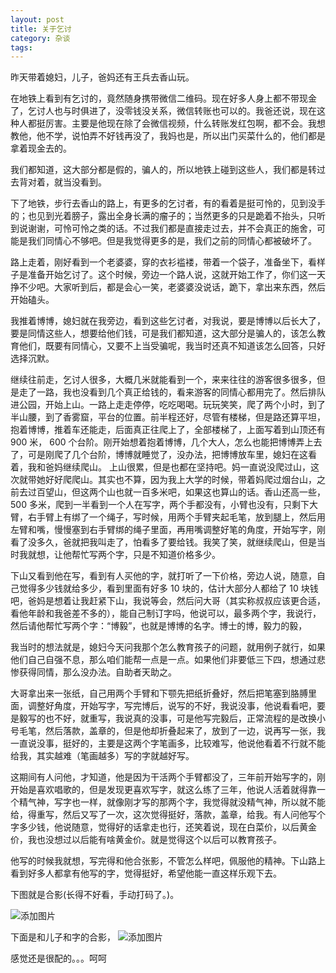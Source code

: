 ```yaml
---
layout: post
title: 关于乞讨
category: 杂谈
tags:
---
```

<!-- * content -->
<!-- {:toc} -->

昨天带着媳妇，儿子，爸妈还有王兵去香山玩。

在地铁上看到有乞讨的，竟然随身携带微信二维码。现在好多人身上都不带现金了，乞讨人也与时俱进了，没零钱没关系，微信转账也可以的。我爸还说，现在这种人都挺厉害。主要是他现在除了会微信视频，什么转账发红包啊，都不会。我想教他，他不学，说怕弄不好钱再没了，我妈也是，所以出门买菜什么的，他们都是拿着现金去的。

我们都知道，这大部分都是假的，骗人的，所以地铁上碰到这些人，我们都是转过去背对着，就当没看到。

下了地铁，步行去香山的路上，有更多的乞讨者，有的看着是挺可怜的，见到没手的；也见到光着膀子，露出全身长满的瘤子的；当然更多的只是跪着不抬头，只听到说谢谢，可怜可怜之类的话。不过我们都是直接走过去，并不会真正的施舍，可能是我们同情心不够吧。但是我觉得更多的是，我们之前的同情心都被破坏了。

路上走着，刚好看到一个老婆婆，穿的衣衫褴褛，带着一个袋子，准备坐下，看样子是准备开始乞讨了。这个时候，旁边一个路人说，这就开始工作了，你们这一天挣不少吧。大家听到后，都是会心一笑，老婆婆没说话，跪下，拿出来东西，然后开始磕头。

我推着博博，媳妇就在我旁边，看到这些乞讨者，对我说，要是博博以后长大了，要是同情这些人，想要给他们钱，可是我们都知道，这大部分是骗人的，该怎么教育他们，既要有同情心，又要不上当受骗呢，我当时还真不知道该怎么回答，只好选择沉默。

继续往前走，乞讨人很多，大概几米就能看到一个，来来往往的游客很多很多，但是走了一路，我也没看到几个真正给钱的，看来游客的同情心都用完了。然后排队进公园，开始上山。一路上走走停停，吃吃喝喝。玩玩笑笑，爬了两个小时，到了半山腰，到了香雾窟，平台的位置。前半程还好，尽管有楼梯，但是路还算平坦，抱着博博，推着车还能走，后面真正往爬上了，全部楼梯了，上面写着到山顶还有 900 米， 600 个台阶。刚开始想着抱着博博，几个大人，怎么也能把博博弄上去了，可是刚爬了几个台阶，博博就睡觉了，没办法，把博博放车里，媳妇在这看着，我和爸妈继续爬山。
上山很累，但是也都在坚持吧。妈一直说没爬过山，这次就带她好好爬爬山。其实也不算，因为我上大学的时候，带着妈爬过烟台山，之前去过百望山，但这两个山也就一百多米吧，如果这也算山的话。香山还高一些， 500 多米，爬到一半看到一个人在写字，两个手都没有，小臂也没有，只剩下大臂，右手臂上有绑了一个绳子，写时候，用两个手臂夹起毛笔，放到腿上，然后用左臂和嘴，慢慢塞到右手臂绑的绳子里面，再用嘴调整好笔的角度，开始写字，刚看了没多久，爸就把我叫走了，怕看多了要给钱。我笑了笑，就继续爬山，但是当时我就想，让他帮忙写两个字，只是不知道价格多少。

下山又看到他在写，看到有人买他的字，就打听了一下价格，旁边人说，随意，自己觉得多少钱就给多少，看到里面有好多 10 块的，估计大部分人都给了 10 块钱吧，爸妈是想着让我赶紧下山，我说等会，然后问大哥（其实称叔叔应该更合适，看他年龄和我爸差不多的），能自己制订字吗，他说可以，最多两个字，我说行，然后请他帮忙写两个字：“博毅”，也就是博博的名字。博士的博，毅力的毅，

我当时的想法就是，媳妇今天问我那个怎么教育孩子的问题，就用例子就行，如果他们自己自强不息，那么咱们能帮一点是一点。如果他们非要低三下四，想通过悲惨获得同情，那么没办法。自助者天助之。

大哥拿出来一张纸，自己用两个手臂和下颚先把纸折叠好，然后把笔塞到胳膊里面，调整好角度，开始写字，写完博后，说写的不好，我说没事，他说看看吧，要是毅写的也不好，就重写，我说真的没事，可是他写完毅后，正常流程的是改换小号毛笔，然后落款，盖章的，但是他却折叠起来了，放到了一边，说再写一张，我一直说没事，挺好的，主要是这两个字笔画多，比较难写，他说他看着不行就不能给我，其实越难（笔画越多）写的字就越好写。

这期间有人问他，才知道，他是因为干活两个手臂都没了，三年前开始写字的，刚开始是喜欢唱歌的，但是发现更喜欢写字，就这么练了三年，他说人活着就得靠一个精气神，写字也一样，就像刚才写的那两个字，我觉得就没精气神，所以就不能给，得重写，然后又写了一次，这次觉得挺好，落款，盖章，给我。有人问他写个字多少钱，他说随意，觉得好的话拿走也行，还笑着说，现在白菜价，以后黄金价，我也没想过以后能有啥黄金价。就是觉得这个以后可以教育孩子。

他写的时候我就想，写完得和他合张影，不管怎么样吧，佩服他的精神。下山路上看到好多人都拿有他写的字，觉得挺好，希望他能一直这样乐观下去。

下图就是合影(长得不好看，手动打码了。)。

![添加图片](../../../../images/boye.jpeg)

下面是和儿子和字的合影，
![添加图片](../../../../images/boye_0.jpeg)

感觉还是很配的。。。呵呵
